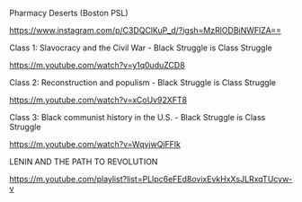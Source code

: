 Pharmacy Deserts (Boston PSL)

https://www.instagram.com/p/C3DQClKuP_d/?igsh=MzRlODBiNWFlZA==

Class 1: Slavocracy and the Civil War - Black Struggle is Class Struggle

https://m.youtube.com/watch?v=y1q0uduZCD8

Class 2: Reconstruction and populism - Black Struggle is Class Struggle

https://m.youtube.com/watch?v=xCoUv92XFT8

Class 3: Black communist history in the U.S. - Black Struggle is Class Struggle

https://m.youtube.com/watch?v=WqvjwQjFFlk

LENIN AND THE PATH TO REVOLUTION

https://m.youtube.com/playlist?list=PLlpc6eFEd8ovixEvkHxXsJLRxqTUcyw-v

